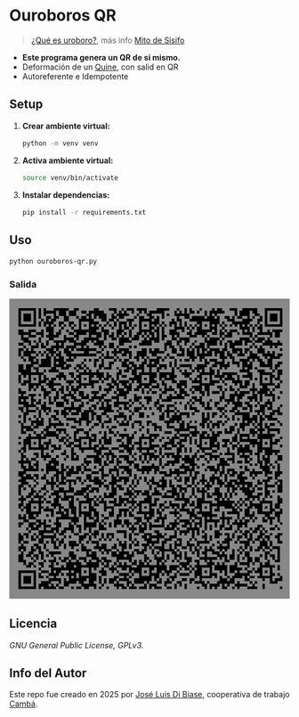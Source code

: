 # Ouroboros QR
> [¿Qué es uroboro?](https://es.wikipedia.org/wiki/Ur%C3%B3boro), más info [Mito de Sísifo](https://es.wikipedia.org/wiki/S%C3%ADsifo)

- **Este programa genera un QR de si mismo.**
- Deformación de un [Quine](https://es.wikipedia.org/wiki/Quine_(programa)), con salid en QR
- Autoreferente e Idempotente

## Setup

1. **Crear ambiente virtual:**

   ```bash
   python -m venv venv
   ```

2. **Activa ambiente virtual:**

   ```bash
   source venv/bin/activate
   ```

3. **Instalar dependencias:**

   ```bash
   pip install -r requirements.txt
   ```

## Uso

```bash
python ouroboros-qr.py
```

### Salida

![ouroboros](ouroboros-qr.png)


## Licencia

_GNU General Public License, GPLv3._

## Info del Autor

Este repo fue creado en 2025 por
 [José Luis Di Biase](josx@interorganic.com.ar), cooperativa de trabajo
 [Cambá](https://www.camba.coop/).
